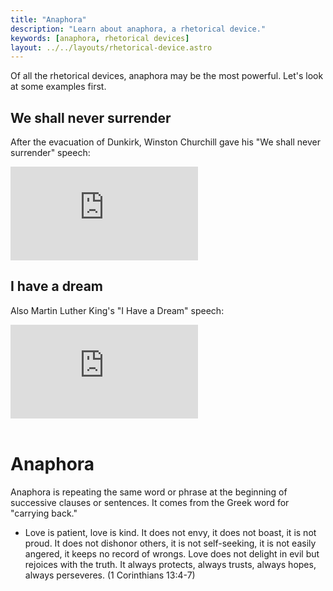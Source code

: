 ```yaml
---
title: "Anaphora"
description: "Learn about anaphora, a rhetorical device."
keywords: [anaphora, rhetorical devices]
layout: ../../layouts/rhetorical-device.astro
---
```


Of all the rhetorical devices, anaphora may be the most powerful. Let's look at some examples first.

## We shall never surrender

After the evacuation of Dunkirk, Winston Churchill gave his "We shall never surrender" speech:

<iframe src="https://www.youtube.com/embed/MkTw3_PmKtc?si=YCQ76tyj6NKlHa6m&amp;start=76" title="YouTube video player" frameborder="0" allow="accelerometer; autoplay; clipboard-write; encrypted-media; gyroscope; picture-in-picture; web-share" referrerpolicy="strict-origin-when-cross-origin" allowfullscreen></iframe>

## I have a dream

Also Martin Luther King's "I Have a Dream" speech:

<iframe src="https://www.youtube.com/embed/vP4iY1TtS3s?si=i0Hgy3EfyEnkWkZ-&amp;start=114" title="YouTube video player" frameborder="0" allow="accelerometer; autoplay; clipboard-write; encrypted-media; gyroscope; picture-in-picture; web-share" referrerpolicy="strict-origin-when-cross-origin" allowfullscreen></iframe>

<br />
<br />

# Anaphora

Anaphora is repeating the same word or phrase at the beginning of successive clauses or sentences. It comes from the Greek word for "carrying back."

- Love is patient, love is kind. It does not envy, it does not boast, it is not proud. It does not dishonor others, it is not self-seeking, it is not easily angered, it keeps no record of wrongs. Love does not delight in evil but rejoices with the truth. It always protects, always trusts, always hopes, always perseveres. (1 Corinthians 13:4-7)
